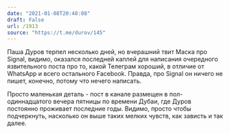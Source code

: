 ```yaml
---
date: "2021-01-08T20:48:08"
draft: False
url: /1913
source: "https://t.me/durov/145"
---
```


Паша Дуров терпел несколько дней, но вчерашний твит Маска про Signal, видимо, оказался последней каплей для написания очередного язвительного поста про то, какой Телеграм хороший, в отличие от WhatsApp и всего остального Facebook. Правда, про Signal он ничего не пишет, конечно, потому что нечего написать.

Просто маленькая деталь - пост в канале размещен в пол-одиннадцатого вечера пятницы по времени Дубаи, где Дуров постоянно проживает последние годы. Видимо, просто чтобы подчеркнуть, насколько он выше таких мелких чувств, как зависть и так далее.
